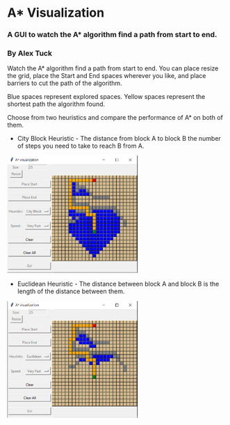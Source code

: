 # A* Visualization
### A GUI to watch the A* algorithm find a path from start to end.
### By Alex Tuck

Watch the A* algorithm find a path from start to end. You can place resize the grid, place the Start and End spaces wherever you like, and 
place barriers to cut the path of the algorithm. 

Blue spaces represent explored spaces. Yellow spaces represent the shortest path the algorithm found.

Choose from two heuristics and compare the performance of A* on both of them.
+ City Block Heuristic - The distance from block A to block B the number of steps you need to take to reach B from A.

<img src="Images/city-block-25.PNG" width="300">

+ Euclidean Heuristic - The distance between block A and block B is the length of the distance between them.

<img src="Images/euclidean-25.PNG" width="300">
